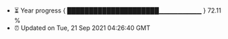 - ⏳ Year progress { █████████████████████▁▁▁▁▁▁▁▁▁ } 72.11 %
- ⏰ Updated on Tue, 21 Sep 2021 04:26:40 GMT

